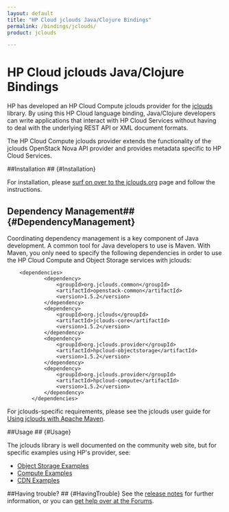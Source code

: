 ```yaml
---
layout: default
title: "HP Cloud jclouds Java/Clojure Bindings"
permalink: /bindings/jclouds/
product: jclouds

---
```

# HP Cloud jclouds Java/Clojure Bindings

HP has developed an HP Cloud Compute jclouds provider for the [jclouds](http://www.jclouds.org) library.  By using this HP Cloud language binding, Java/Clojure developers can write applications that interact with HP Cloud Services without having to deal with the underlying REST API or XML document formats.
<!--add a link to a zip file; jeremy will provide the link, similar to how it is on the -->

The HP Cloud Compute jclouds provider extends the functionality of the jclouds OpenStack Nova API provider and provides metadata specific to HP Cloud Services. 
<!--Please refer to the jclouds documentation on how to access the [BlobStore API](http://www.jclouds.org/documentation/userguide/blobstore-guide) abstraction, as well as gaining access to the provider's API specific context.-->

##Installation ## {#Installation}

For installation, please [surf on over to the jclouds.org](http://www.jclouds.org/documentation/userguide/installation-guide) page and follow the instructions.

<!--Please refer to the official jclouds [Installation Guide](http://www.jclouds.org/documentation/userguide/installation-guide) for information on how to install jclouds.-->

<!--The jclouds [HP Cloud Quick Start Guide](http://www.jclouds.org/documentation/quickstart/hpcloud) provides information on the specific dependencies you will need for your project.-->

## Dependency Management## {#DependencyManagement}

Coordinating dependency management is a key component of Java development.  A common tool for Java developers to use is Maven.  With Maven, you only need to specify the following dependencies in order to use the HP Cloud Compute and Object Storage services with jclouds: 

        <dependencies>
                <dependency>
                    <groupId>org.jclouds.common</groupId>
                    <artifactId>openstack-common</artifactId>
                    <version>1.5.2</version>
                </dependency>
                <dependency>
                    <groupId>org.jclouds</groupId>
                    <artifactId>jclouds-core</artifactId>
                    <version>1.5.2</version>
                </dependency>
                <dependency>
                    <groupId>org.jclouds.provider</groupId>
                    <artifactId>hpcloud-objectstorage</artifactId>
                    <version>1.5.2</version>
                </dependency>
                <dependency>
                    <groupId>org.jclouds.provider</groupId>
                    <artifactId>hpcloud-compute</artifactId>
                    <version>1.5.2</version>
                </dependency>
            </dependencies>

For jclouds-specific requirements, please see the jclouds user guide for [Using jclouds with Apache Maven](http://www.jclouds.org/documentation/userguide/using-maven).

##Usage ## {#Usage}

The jclouds library is well documented on the community web site, but for specific examples using HP's provider, see:

* [Object Storage Examples](/bindings/jclouds/object-storage)
* [Compute Examples](/bindings/jclouds/compute)
* [CDN Examples](/bindings/jclouds/cdn)
<!--* [Block Storage Examples](/bindings/jclouds/block-storage)-->

##Having trouble? ## {#HavingTrouble}
See the [release notes](http://www.jclouds.org/documentation/releasenotes/) for further information, or you can [get help over at the Forums](https://community.hpcloud.com).